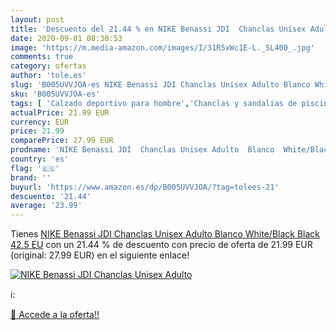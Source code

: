 ```yaml
---
layout: post
title: 'Descuento del 21.44 % en NIKE Benassi JDI  Chanclas Unisex Adulto'
date: 2020-09-01 08:30:53
image: 'https://m.media-amazon.com/images/I/31R5xWc1E-L._SL400_.jpg'
comments: true
category: ofertas
author: 'tole.es'
slug: 'B005UVVJOA-es NIKE Benassi JDI Chanclas Unisex Adulto Blanco White/Black...'
sku: 'B005UVVJOA-es'
tags: [ 'Calzado deportivo para hombre','Chanclas y sandalias de piscina para hombre','Sandalias de vestir para hombre','Zapatillas y calzado deportivo para hombre','Zapatos','Zapatos para hombre','Zapatos y complementos','chanclas', ]
actualPrice: 21.99 EUR
currency: EUR
price: 21.99
comparePrice: 27.99 EUR
prodname: 'NIKE Benassi JDI  Chanclas Unisex Adulto  Blanco  White/Black Black   42.5 EU'
country: 'es'
flag: '🇪🇸'
brand: ''
buyurl: 'https://www.amazon.es/dp/B005UVVJOA/?tag=tolees-21'
descuento: '21.44'
average: '23.99'
---
```


Tienes [NIKE Benassi JDI  Chanclas Unisex Adulto  Blanco  White/Black Black   42.5 EU](https://www.amazon.es/dp/B005UVVJOA/?tag=tolees-21) con un 21.44 % de descuento con precio de oferta de 21.99 EUR (original: 27.99 EUR) en el siguiente enlace!

[![NIKE Benassi JDI  Chanclas Unisex Adulto](https://m.media-amazon.com/images/I/31R5xWc1E-L._SL400_.jpg)](https://www.amazon.es/dp/B005UVVJOA/?tag=tolees-21)

ℹ️:


[🛒 Accede a la oferta!!](https://www.amazon.es/dp/B005UVVJOA/?tag=tolees-21)
